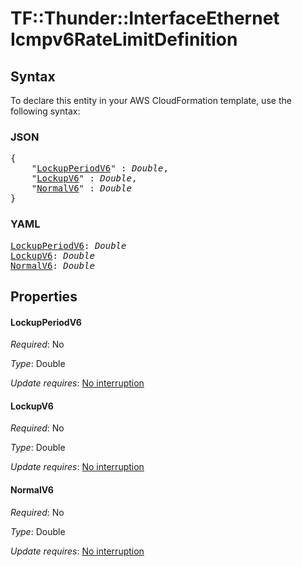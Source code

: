 # TF::Thunder::InterfaceEthernet Icmpv6RateLimitDefinition

## Syntax

To declare this entity in your AWS CloudFormation template, use the following syntax:

### JSON

<pre>
{
    "<a href="#lockupperiodv6" title="LockupPeriodV6">LockupPeriodV6</a>" : <i>Double</i>,
    "<a href="#lockupv6" title="LockupV6">LockupV6</a>" : <i>Double</i>,
    "<a href="#normalv6" title="NormalV6">NormalV6</a>" : <i>Double</i>
}
</pre>

### YAML

<pre>
<a href="#lockupperiodv6" title="LockupPeriodV6">LockupPeriodV6</a>: <i>Double</i>
<a href="#lockupv6" title="LockupV6">LockupV6</a>: <i>Double</i>
<a href="#normalv6" title="NormalV6">NormalV6</a>: <i>Double</i>
</pre>

## Properties

#### LockupPeriodV6

_Required_: No

_Type_: Double

_Update requires_: [No interruption](https://docs.aws.amazon.com/AWSCloudFormation/latest/UserGuide/using-cfn-updating-stacks-update-behaviors.html#update-no-interrupt)

#### LockupV6

_Required_: No

_Type_: Double

_Update requires_: [No interruption](https://docs.aws.amazon.com/AWSCloudFormation/latest/UserGuide/using-cfn-updating-stacks-update-behaviors.html#update-no-interrupt)

#### NormalV6

_Required_: No

_Type_: Double

_Update requires_: [No interruption](https://docs.aws.amazon.com/AWSCloudFormation/latest/UserGuide/using-cfn-updating-stacks-update-behaviors.html#update-no-interrupt)

